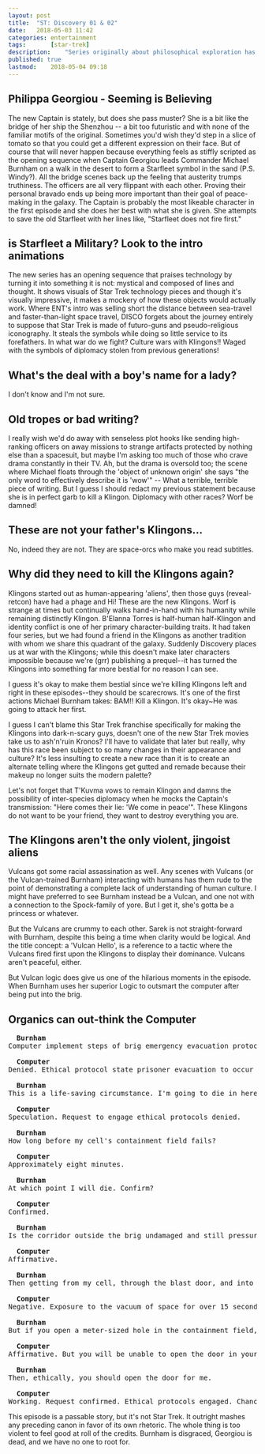 ```yaml
---
layout: post
title: 	"ST: Discovery 01 & 02"
date:	2018-05-03 11:42
categories:	entertainment
tags:		[star-trek] 
description: 	"Series originally about philosophical exploration has become weekly dose-o-melodrama"
published: true
lastmod:	2018-05-04 09:18
---
```


## Philippa Georgiou - Seeming is Believing

The new Captain is stately, but does she pass muster? She is a bit like the bridge of her ship the Shenzhou -- a bit too futuristic and with none of the familiar motifs of the original. Sometimes you'd wish they'd step in a slice of tomato so that you could get a different expression on their face. But of course that will never happen because everything feels as stiffly scripted as the opening sequence when Captain Georgiou leads Commander Michael Burnham on a walk in the desert to form a Starfleet symbol in the sand (P.S. Windy?). All the bridge scenes back up the feeling that austerity trumps truthiness. The officers are all very flippant with each other. Proving their personal bravado ends up being more important than their goal of peace-making in the galaxy. The Captain is probably the most likeable character in the first episode and she does her best with what she is given. She attempts to save the old Starfleet with her lines like, "Starfleet does not fire first."

## is Starfleet a Military? Look to the intro animations

The new series has an opening sequence that praises technology by turning it into something it is not: mystical and composed of lines and thought. It shows visuals of Star Trek technology pieces and though it's visually impressive, it makes a mockery of how these objects would actually work. Where ENT's intro was selling short the distance between sea-travel and faster-than-light space travel, DISCO forgets about the journey entirely to suppose that Star Trek is made of futuro-guns and pseudo-religious iconography. It steals the symbols while doing so little service to its forefathers. In what war do we fight? Culture wars with Klingons!! Waged with the symbols of diplomacy stolen from previous generations!

## What's the deal with a boy's name for a lady?

I don't know and I'm not sure. 

## Old tropes or bad writing?

I really wish we'd do away with senseless plot hooks like sending high-ranking officers on away missions to strange artifacts protected by nothing else than a spacesuit, but maybe I'm asking too much of those who crave drama constantly in their TV. Ah, but the drama is oversold too; the scene where Michael floats through the 'object of unknown origin' she says "the only word to effectively describe it is 'wow'" -- What a terrible, terrible piece of writing. But I guess I should redact my previous statement because she is in perfect garb to kill a Klingon. Diplomacy with other races? Worf be damned!

## These are not your father's Klingons...

No, indeed they are not. They are space-orcs who make you read subtitles.

## Why did they need to kill the Klingons again?

Klingons started out as human-appearing 'aliens', then those guys (reveal-retcon) have had a phage and Hi! These are the new Klingons. Worf is strange at times but continually walks hand-in-hand with his humanity while remaining distinctly Klingon. B'Elanna Torres is half-human half-Klingon and identity conflict is one of her primary character-building traits. It had taken four series, but we had found a friend in the Klingons as another tradition with whom we share this quadrant of the galaxy. Suddenly Discovery places us at war with the Klingons; while this doesn't make later characters impossible because we're (grr) publishing a prequel--it has turned the Klingons into something far more bestial for no reason I can see.

I guess it's okay to make them bestial since we're killing Klingons left and right in these episodes--they should be scarecrows. It's one of the first actions Michael Burnham takes: BAM!! Kill a Klingon. It's okay~He was going to attack her first.

I guess I can't blame this Star Trek franchise specifically for making the Klingons into dark-n-scary guys, doesn't one of the new Star Trek movies take us to ash'n'ruin Kronos? I'll have to validate that later but really, why has this race been subject to so many changes in their appearance and culture? It's less insulting to create a new race than it is to create an alternate telling where the Klingons get gutted and remade because their makeup no longer suits the modern palette?

Let's not forget that T'Kuvma vows to remain Klingon and damns the possibility of inter-species diplomacy when he mocks the Captain's transmission: "Here comes their lie: 'We come in peace'". These Klingons do not want to be your friend, they want to destroy everything you are.

## The Klingons aren't the only violent, jingoist aliens

Vulcans got some racial assassination as well. Any scenes with Vulcans (or the Vulcan-trained Burnham) interacting with humans has them rude to the point of demonstrating a complete lack of understanding of human culture. I might have preferred to see Burnham instead be a Vulcan, and one not with a connection to the Spock-family of yore. But I get it, she's gotta be a princess or whatever.

But the Vulcans are crummy to each other. Sarek is not straight-forward with Burnham, despite this being a time when clarity would be logical. And the title concept: a 'Vulcan Hello', is a reference to a tactic where the Vulcans fired first upon the Klingons to display their dominance. Vulcans aren't peaceful, either.

But Vulcan logic does give us one of the hilarious moments in the episode. When Burnham uses her superior Logic to outsmart the computer after being put into the brig.

## Organics can out-think the Computer

<pre>
  <b>Burnham</b>
Computer implement steps of brig emergency evacuation protocol.

  <b>Computer</b>
Denied. Ethical protocol state prisoner evacuation to occur in life-saving circumstances only.

  <b>Burnham</b>
This is a life-saving circumstance. I'm going to die in here unless you let me out.

  <b>Computer</b>
Speculation. Request to engage ethical protocols denied.

  <b>Burnham</b>
How long before my cell's containment field fails?

  <b>Computer</b>
Approximately eight minutes.

  <b>Burnham</b>
At which point I will die. Confirm?

  <b>Computer</b>
Confirmed.

  <b>Burnham</b>
Is the corridor outside the brig undamaged and still pressurized?

  <b>Computer</b>
Affirmative.

  <b>Burnham</b>
Then getting from my cell, through the blast door, and into the corridor ensures my survival.

  <b>Computer</b>
Negative. Exposure to the vacuum of space for over 15 seconds would result in respiratory distress, shock and suffocation before you are able to reach blast door.

  <b>Burnham</b>
But if you open a meter-sized hole in the containment field, the rapid depressurization will shoot me through to the blast door in less than six seconds.

  <b>Computer</b>
Affirmative. But you will be unable to open the door in your inhibited physical state.

  <b>Burnham</b>
Then, ethically, you should open the door for me.

  <b>Computer</b>
Working. Request confirmed. Ethical protocols engaged. Chance for survival estimated at 43%.
</pre>

This episode is a passable story, but it's not Star Trek. It outright mashes any preceding canon in favor of its own rhetoric. The whole thing is too violent to feel good at roll of the credits. Burnham is disgraced, Georgiou is dead, and we have no one to root for.
